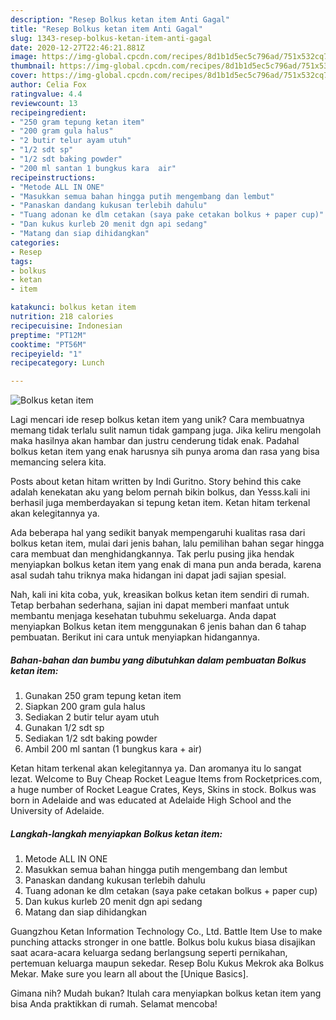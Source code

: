 ```yaml
---
description: "Resep Bolkus ketan item Anti Gagal"
title: "Resep Bolkus ketan item Anti Gagal"
slug: 1343-resep-bolkus-ketan-item-anti-gagal
date: 2020-12-27T22:46:21.881Z
image: https://img-global.cpcdn.com/recipes/8d1b1d5ec5c796ad/751x532cq70/bolkus-ketan-item-foto-resep-utama.jpg
thumbnail: https://img-global.cpcdn.com/recipes/8d1b1d5ec5c796ad/751x532cq70/bolkus-ketan-item-foto-resep-utama.jpg
cover: https://img-global.cpcdn.com/recipes/8d1b1d5ec5c796ad/751x532cq70/bolkus-ketan-item-foto-resep-utama.jpg
author: Celia Fox
ratingvalue: 4.4
reviewcount: 13
recipeingredient:
- "250 gram tepung ketan item"
- "200 gram gula halus"
- "2 butir telur ayam utuh"
- "1/2 sdt sp"
- "1/2 sdt baking powder"
- "200 ml santan 1 bungkus kara  air"
recipeinstructions:
- "Metode ALL IN ONE"
- "Masukkan semua bahan hingga putih mengembang dan lembut"
- "Panaskan dandang kukusan terlebih dahulu"
- "Tuang adonan ke dlm cetakan (saya pake cetakan bolkus + paper cup)"
- "Dan kukus kurleb 20 menit dgn api sedang"
- "Matang dan siap dihidangkan"
categories:
- Resep
tags:
- bolkus
- ketan
- item

katakunci: bolkus ketan item 
nutrition: 218 calories
recipecuisine: Indonesian
preptime: "PT12M"
cooktime: "PT56M"
recipeyield: "1"
recipecategory: Lunch

---
```



![Bolkus ketan item](https://img-global.cpcdn.com/recipes/8d1b1d5ec5c796ad/751x532cq70/bolkus-ketan-item-foto-resep-utama.jpg)

Lagi mencari ide resep bolkus ketan item yang unik? Cara membuatnya memang tidak terlalu sulit namun tidak gampang juga. Jika keliru mengolah maka hasilnya akan hambar dan justru cenderung tidak enak. Padahal bolkus ketan item yang enak harusnya sih punya aroma dan rasa yang bisa memancing selera kita.

Posts about ketan hitam written by Indi Guritno. Story behind this cake adalah kenekatan aku yang belom pernah bikin bolkus, dan Yesss.kali ini berhasil juga memberdayakan si tepung ketan item. Ketan hitam terkenal akan kelegitannya ya.

Ada beberapa hal yang sedikit banyak mempengaruhi kualitas rasa dari bolkus ketan item, mulai dari jenis bahan, lalu pemilihan bahan segar hingga cara membuat dan menghidangkannya. Tak perlu pusing jika hendak menyiapkan bolkus ketan item yang enak di mana pun anda berada, karena asal sudah tahu triknya maka hidangan ini dapat jadi sajian spesial.


Nah, kali ini kita coba, yuk, kreasikan bolkus ketan item sendiri di rumah. Tetap berbahan sederhana, sajian ini dapat memberi manfaat untuk membantu menjaga kesehatan tubuhmu sekeluarga. Anda dapat menyiapkan Bolkus ketan item menggunakan 6 jenis bahan dan 6 tahap pembuatan. Berikut ini cara untuk menyiapkan hidangannya.

<!--inarticleads1-->

##### Bahan-bahan dan bumbu yang dibutuhkan dalam pembuatan Bolkus ketan item:

1. Gunakan 250 gram tepung ketan item
1. Siapkan 200 gram gula halus
1. Sediakan 2 butir telur ayam utuh
1. Gunakan 1/2 sdt sp
1. Sediakan 1/2 sdt baking powder
1. Ambil 200 ml santan (1 bungkus kara + air)


Ketan hitam terkenal akan kelegitannya ya. Dan aromanya itu lo sangat lezat. Welcome to Buy Cheap Rocket League Items from Rocketprices.com, a huge number of Rocket League Crates, Keys, Skins in stock. Bolkus was born in Adelaide and was educated at Adelaide High School and the University of Adelaide. 

<!--inarticleads2-->

##### Langkah-langkah menyiapkan Bolkus ketan item:

1. Metode ALL IN ONE
1. Masukkan semua bahan hingga putih mengembang dan lembut
1. Panaskan dandang kukusan terlebih dahulu
1. Tuang adonan ke dlm cetakan (saya pake cetakan bolkus + paper cup)
1. Dan kukus kurleb 20 menit dgn api sedang
1. Matang dan siap dihidangkan


Guangzhou Ketan Information Technology Co., Ltd. Battle Item Use to make punching attacks stronger in one battle. Bolkus bolu kukus biasa disajikan saat acara-acara keluarga sedang berlangsung seperti pernikahan, pertemuan keluarga maupun sekedar. Resep Bolu Kukus Mekrok aka Bolkus Mekar. Make sure you learn all about the [Unique Basics]. 

Gimana nih? Mudah bukan? Itulah cara menyiapkan bolkus ketan item yang bisa Anda praktikkan di rumah. Selamat mencoba!
